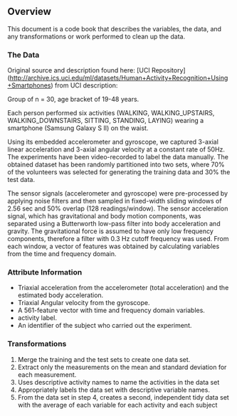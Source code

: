 ## Overview

This document is a code book that describes the variables, the data, and
any transformations or work performed to clean up the data.

### The Data

Original source and description found here: \[UCI Repository\]
(<http://archive.ics.uci.edu/ml/datasets/Human+Activity+Recognition+Using+Smartphones>)
from UCI description:

Group of n = 30, age bracket of 19-48 years.

Each person performed six activities (WALKING, WALKING\_UPSTAIRS,
WALKING\_DOWNSTAIRS, SITTING, STANDING, LAYING) wearing a smartphone
(Samsung Galaxy S II) on the waist.

Using its embedded accelerometer and gyroscope, we captured 3-axial
linear acceleration and 3-axial angular velocity at a constant rate of
50Hz. The experiments have been video-recorded to label the data
manually. The obtained dataset has been randomly partitioned into two
sets, where 70% of the volunteers was selected for generating the
training data and 30% the test data.

The sensor signals (accelerometer and gyroscope) were pre-processed by
applying noise filters and then sampled in fixed-width sliding windows
of 2.56 sec and 50% overlap (128 readings/window). The sensor
acceleration signal, which has gravitational and body motion components,
was separated using a Butterworth low-pass filter into body acceleration
and gravity. The gravitational force is assumed to have only low
frequency components, therefore a filter with 0.3 Hz cutoff frequency
was used. From each window, a vector of features was obtained by
calculating variables from the time and frequency domain.

### Attribute Information

-   Triaxial acceleration from the accelerometer (total acceleration)
    and the estimated body acceleration.
-   Triaxial Angular velocity from the gyroscope.
-   A 561-feature vector with time and frequency domain variables.
-   activity label.
-   An identifier of the subject who carried out the experiment.

### Transformations

1.  Merge the training and the test sets to create one data set.
2.  Extract only the measurements on the mean and standard deviation for
    each measurement.
3.  Uses descriptive activity names to name the activities in the data
    set
4.  Appropriately labels the data set with descriptive variable names.
5.  From the data set in step 4, creates a second, independent tidy data
    set with the average of each variable for each activity and each
    subject
